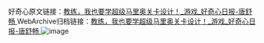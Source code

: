 好奇心原文链接：[教练，我也要学超级马里奥关卡设计！_游戏_好奇心日报-唐舒畅 ](https://www.qdaily.com/articles/11032.html)
WebArchive归档链接：[教练，我也要学超级马里奥关卡设计！_游戏_好奇心日报-唐舒畅 ](http://web.archive.org/web/20190623163552/https://www.qdaily.com/articles/11032.html)
![image](http://ww3.sinaimg.cn/large/007d5XDply1g3wg9d8b5fj30u03n31kx)